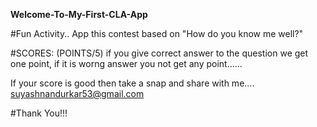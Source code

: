 **Welcome-To-My-First-CLA-App**

#Fun Activity.. App this contest based on
"How do you know me well?"

#SCORES: (POINTS/5)
if you give correct answer to the question we get one point, if it is
worng answer you not get any point......

If your score is good then take a snap and share with me....
suyashnandurkar53@gmail.com

#Thank You!!!
